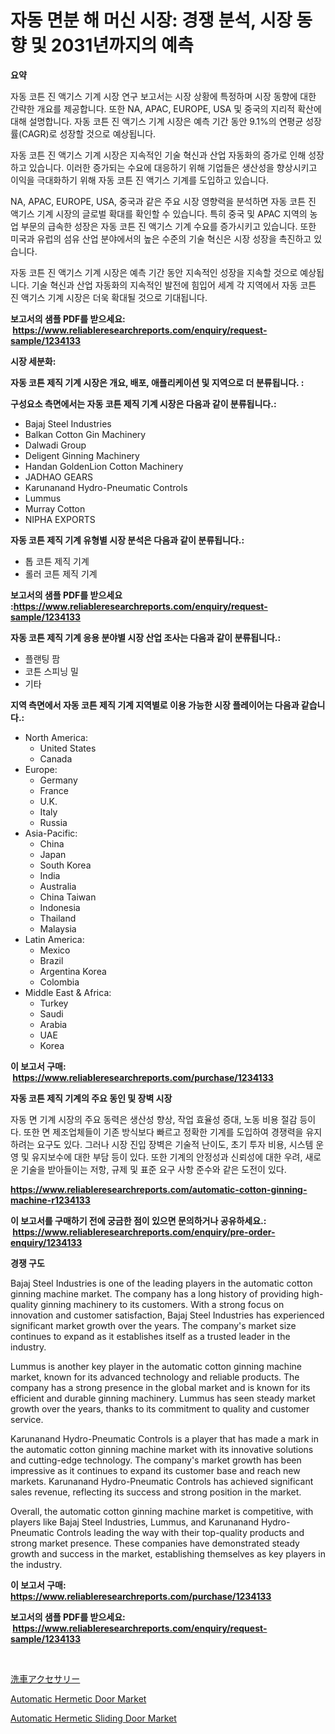<p><h1>자동 면분 해 머신 시장: 경쟁 분석, 시장 동향 및 2031년까지의 예측</h1></p><p><strong>요약</strong></p>
<p><p>자동 코튼 진 액기스 기계 시장 연구 보고서는 시장 상황에 특정하며 시장 동향에 대한 간략한 개요를 제공합니다. 또한 NA, APAC, EUROPE, USA 및 중국의 지리적 확산에 대해 설명합니다. 자동 코튼 진 액기스 기계 시장은 예측 기간 동안 9.1%의 연평균 성장률(CAGR)로 성장할 것으로 예상됩니다.</p><p>자동 코튼 진 액기스 기계 시장은 지속적인 기술 혁신과 산업 자동화의 증가로 인해 성장하고 있습니다. 이러한 증가되는 수요에 대응하기 위해 기업들은 생산성을 향상시키고 이익을 극대화하기 위해 자동 코튼 진 액기스 기계를 도입하고 있습니다.</p><p>NA, APAC, EUROPE, USA, 중국과 같은 주요 시장 영향력을 분석하면 자동 코튼 진 액기스 기계 시장의 글로벌 확대를 확인할 수 있습니다. 특히 중국 및 APAC 지역의 농업 부문의 급속한 성장은 자동 코튼 진 액기스 기계 수요를 증가시키고 있습니다. 또한 미국과 유럽의 섬유 산업 분야에서의 높은 수준의 기술 혁신은 시장 성장을 촉진하고 있습니다.</p><p>자동 코튼 진 액기스 기계 시장은 예측 기간 동안 지속적인 성장을 지속할 것으로 예상됩니다. 기술 혁신과 산업 자동화의 지속적인 발전에 힘입어 세계 각 지역에서 자동 코튼 진 액기스 기계 시장은 더욱 확대될 것으로 기대됩니다.</p></p>
<p><strong>보고서의 샘플 PDF를 받으세요: &nbsp;<a href="https://www.reliableresearchreports.com/enquiry/request-sample/1234133">https://www.reliableresearchreports.com/enquiry/request-sample/1234133</a></strong></p>
<p><strong>시장 세분화:</strong></p>
<p><strong> 자동 코튼 제직 기계 시장은 개요, 배포, 애플리케이션 및 지역으로 더 분류됩니다. :</strong></p>
<p><strong>구성요소 측면에서는 자동 코튼 제직 기계 시장은 다음과 같이 분류됩니다.:</strong></p>
<p><ul><li>Bajaj Steel Industries</li><li>Balkan Cotton Gin Machinery</li><li>Dalwadi Group</li><li>Deligent Ginning Machinery</li><li>Handan GoldenLion Cotton Machinery</li><li>JADHAO GEARS</li><li>Karunanand Hydro-Pneumatic Controls</li><li>Lummus</li><li>Murray Cotton</li><li>NIPHA EXPORTS</li></ul></p>
<p><strong> 자동 코튼 제직 기계 유형별 시장 분석은 다음과 같이 분류됩니다.:</strong></p>
<p><ul><li>톱 코튼 제직 기계</li><li>롤러 코튼 제직 기계</li></ul></p>
<p><strong>보고서의 샘플 PDF를 받으세요 :<a href="https://www.reliableresearchreports.com/enquiry/request-sample/1234133">https://www.reliableresearchreports.com/enquiry/request-sample/1234133</a></strong></p>
<p><strong> 자동 코튼 제직 기계 응용 분야별 시장 산업 조사는 다음과 같이 분류됩니다.:</strong></p>
<p><ul><li>플랜팅 팜</li><li>코튼 스피닝 밀</li><li>기타</li></ul></p>
<p><strong>지역 측면에서 자동 코튼 제직 기계 지역별로 이용 가능한 시장 플레이어는 다음과 같습니다.:</strong></p>
<p><ul>
    <li>
        North America:
        <ul>
            <li>United States</li>
            <li>Canada</li>
        </ul>
    </li>
    <li>
        Europe:
        <ul>
            <li>Germany</li>
            <li>France</li>
            <li>U.K.</li>
            <li>Italy</li>
            <li>Russia</li>
        </ul>
    </li>
    <li>
        Asia-Pacific:
        <ul>
            <li>China</li>
            <li>Japan</li>
            <li>South Korea</li>
            <li>India</li>
            <li>Australia</li>
            <li>China Taiwan</li>
            <li>Indonesia</li>
            <li>Thailand</li>
            <li>Malaysia</li>
        </ul>
    </li>
    <li>
        Latin America:
        <ul>
            <li>Mexico</li>
            <li>Brazil</li>
            <li>Argentina Korea</li>
            <li>Colombia</li>
        </ul>
    </li>
    <li>
        Middle East & Africa:
        <ul>
            <li>Turkey</li>
            <li>Saudi</li>
            <li>Arabia</li>
            <li>UAE</li>
            <li>Korea</li>
        </ul>
    </li>
    </ul></p>
<p><strong>이 보고서 구매: &nbsp;<a href="https://www.reliableresearchreports.com/purchase/1234133">https://www.reliableresearchreports.com/purchase/1234133</a></strong></p>
<p><strong>자동 코튼 제직 기계의 주요 동인 및 장벽 시장</strong></p>
<p><p>자동 면 기계 시장의 주요 동력은 생산성 향상, 작업 효율성 증대, 노동 비용 절감 등이다. 또한 면 제조업체들이 기존 방식보다 빠르고 정확한 기계를 도입하여 경쟁력을 유지하려는 요구도 있다. 그러나 시장 진입 장벽은 기술적 난이도, 초기 투자 비용, 시스템 운영 및 유지보수에 대한 부담 등이 있다. 또한 기계의 안정성과 신뢰성에 대한 우려, 새로운 기술을 받아들이는 저항, 규제 및 표준 요구 사항 준수와 같은 도전이 있다.</p></p>
<p><strong><a href="https://www.reliableresearchreports.com/automatic-cotton-ginning-machine-r1234133">https://www.reliableresearchreports.com/automatic-cotton-ginning-machine-r1234133</a></strong></p>
<p><strong>이 보고서를 구매하기 전에 궁금한 점이 있으면 문의하거나 공유하세요.: &nbsp;<a href="https://www.reliableresearchreports.com/enquiry/pre-order-enquiry/1234133">https://www.reliableresearchreports.com/enquiry/pre-order-enquiry/1234133</a></strong></p>
<p><strong>경쟁 구도</strong></p>
<p><p>Bajaj Steel Industries is one of the leading players in the automatic cotton ginning machine market. The company has a long history of providing high-quality ginning machinery to its customers. With a strong focus on innovation and customer satisfaction, Bajaj Steel Industries has experienced significant market growth over the years. The company's market size continues to expand as it establishes itself as a trusted leader in the industry.</p><p>Lummus is another key player in the automatic cotton ginning machine market, known for its advanced technology and reliable products. The company has a strong presence in the global market and is known for its efficient and durable ginning machinery. Lummus has seen steady market growth over the years, thanks to its commitment to quality and customer service.</p><p>Karunanand Hydro-Pneumatic Controls is a player that has made a mark in the automatic cotton ginning machine market with its innovative solutions and cutting-edge technology. The company's market growth has been impressive as it continues to expand its customer base and reach new markets. Karunanand Hydro-Pneumatic Controls has achieved significant sales revenue, reflecting its success and strong position in the market.</p><p>Overall, the automatic cotton ginning machine market is competitive, with players like Bajaj Steel Industries, Lummus, and Karunanand Hydro-Pneumatic Controls leading the way with their top-quality products and strong market presence. These companies have demonstrated steady growth and success in the market, establishing themselves as key players in the industry.</p></p>
<p><strong>이 보고서 구매: &nbsp; <a href="https://www.reliableresearchreports.com/purchase/1234133">https://www.reliableresearchreports.com/purchase/1234133</a></strong></p>
<p><strong>보고서의 샘플 PDF를 받으세요: &nbsp;<a href="https://www.reliableresearchreports.com/enquiry/request-sample/1234133">https://www.reliableresearchreports.com/enquiry/request-sample/1234133</a></strong><strong></strong></p>
<p>&nbsp;</p>
<p><p><a href="https://github.com/ksxzwxabcuynh011/Market-Research-Report-List-1/blob/main/342869233326.md">洗車アクセサリー</a></p><p><a href="https://github.com/prosalinda88/Market-Research-Report-List-4/blob/main/automatic-hermetic-door-market.md">Automatic Hermetic Door Market</a></p><p><a href="https://github.com/globismark/Market-Research-Report-List-3/blob/main/automatic-hermetic-sliding-door-market.md">Automatic Hermetic Sliding Door Market</a></p></p>